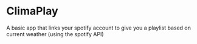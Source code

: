 # ClimaPlay
A basic app that links your spotify account to give you a playlist based on current weather (using the spotify API)
